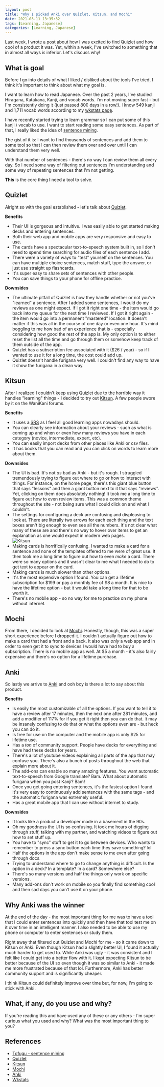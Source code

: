 ```yaml
---
layout: post
title: "Why I picked Anki over Quizlet, Kitsun, and Mochi"
date: 2021-03-11 13:35:32
tags: [Learning, Japanese]
categories: [Learning, Japanese]
---
```


Last week, I [wrote a post](https://mike-solomon.github.io/quizlet-japanese/)
about how I was excited to find Quizlet and how cool of a product it was. Yet,
within a week, I've switched to something that in almost all ways is inferior.
Let's discuss why!

## What is goal

Before I go into details of what I liked / disliked about the tools I've tried,
I think it's important to think about what my goal is.

I want to learn how to read Japanese. Over the past 2 years, I've studied
Hiragana, Katakana, Kanji, and vocab words. I'm not moving super fast - but
I'm consistently doing it (just passed 800 days in a row!). I know 549 kanji
and 1,711 vocab words according to my [wkstats page](https://www.wkstats.com).

I have recently started trying to learn grammar so I can put some of this
kanji / vocab to use. I want to start reading some easy sentences. As part of that,
I really liked the idea of [sentence mining](https://www.tofugu.com/japanese/japanese-sentence-study/).

The gist of it is: I want to find thousands of sentences and add them to some
tool so that I can then review them over and over until I can understand them
very well.

With that number of sentences - there's no way I can review them all every day.
So I need some way of filtering out sentences I'm understanding and some way
of repeating sentences that I'm not getting.

**This** is the core thing I need a tool to solve.

## Quizlet

Alright so with the goal established - let's talk about [Quizlet](https://quizlet.com).

**Benefits**

- Their UI is gorgeous and intuitive. I was easily able to get started making
  decks and entering sentences.
- Both their web app and mobile apps are very responsive and easy to use.
- The cards have a spectacular text-to-speech system built in, so I don't need
  to spend time searching for audio files of each sentence I add.
- There were a variety of ways to "test" yourself on the sentences. You can
  have multiple choice sentences, match stuff, type the answer, or just use
  straight up flashcards.
- It's super easy to share sets of sentences with other people.
- You can save things to your phone for offline practice.

**Downsides**

- The ultimate pitfall of Quizlet is how they handle whether or not you've
  "learned" a sentence. After I added some sentences, I would do my reviews as
  one might expect. If I got it right one time - the item would go back into
  my queue for the next time I reviewed. If I got it right again - the item
  would go into a permanent "mastered" location. It doesn't matter if this was
  all in the course of one day or even one hour. It's mind boggling to me how
  bad of an experience that is - especially considering how good the rest of the
  app is. My only option is to either reset the list all
  the time and go through them or somehow keep track of them outside of the app.
- Quizlet has a subscription fee associated with it ($26 / year) - so if I wanted to use it
  for a long time, the cost could add up.
- Quizlet doesn't handle furigana very well. I couldn't find any way to have it
  show the furigana in a clean way.

## Kitsun

After I realized I couldn't keep using Quizlet due to the horrible way it
handles "learning" things - I decided to try out [Kitsun](https://kitsun.io).
A few people swore by it on the WaniKani forums.

**Benefits**

- It uses a [SRS](https://en.wikipedia.org/wiki/Spaced_repetition) as I feel
  all good learning apps nowadays should.
- You can clearly see information about your reviews - such as what is coming
  up and when or even how many reviews you have in each category (novice,
  intermediate, expert, etc).
- You can easily import decks from other places like Anki or csv files.
- It has books that you can read and you can click on words to learn more
  about them.

**Downsides**

- The UI is bad. It's not _as_ bad as Anki - but it's rough. I struggled
  tremendously trying to figure out where to go or how to interact with things.
  For instance, on the home page, there's this giant blue button that says
  "lessons" and then a giant button next to it that says "reviews". Yet, clicking
  on them does absolutely nothing! It took me a long time to figure out how to
  even review items. This was a common theme throughout the site - not being
  sure what I could click on and what I couldn't.
- The settings for configuring a deck are confusing and displeasing to look at.
  There are literally two arrows for each each thing and the text boxes aren't
  big enough to even see all the numbers. It's not clear what many of these are
  and there's no way to hover over items to get an explanation as one would expect
  in modern web pages.
  <img src="{{ site.baseurl }}/images/kitsun.PNG" alt="Kitsun" style="display: block;  margin-left: auto;  margin-right: auto;" />
- Making cards is horrifically confusing. I wanted to make a card for a sentence
  and none of the templates offered to me were of great use. It then took me a
  long time to figure out how to even _make_ a card. There were so many options
  and it wasn't clear to me what I needed to do to get text to appear on the card.
- Making cards is much slower than other options.
- It's the most expensive option I found. You can get a lifetime subscription for
  $199 or pay a monthly fee of $8 a month. It is nice to have the lifetime option -
  but it would take a long time for that to be worth it.
- There's no mobile app - so no way for me to practice on my phone without internet.

## Mochi

From there, I decided to look at [Mochi](https://mochi.cards/). Honestly, though,
this was a super short experience before I dropped it. I couldn't actually figure
out how to make a card that had a front and a back. It also was _only_ a web app
and in order to even get it to sync to devices I would have had to buy a
subscription. There is no mobile app as well. At $5 a month - it's also fairly
expensive and there's no option for a lifetime purchase.

## Anki

So lastly we arrive to [Anki](https://apps.ankiweb.net/) and ooh boy
is there a lot to say about this product.

**Benefits**

- Is easily the most customizable of all the options. If you want to tell it to
  have a review after 17 minutes, then the next one after 281 minutes, and add a
  modifier of 117% for if you get it right then you can do that. It may be insanely
  confusing to do that or what the options even are - but heck you can do it.
- Is free for use on the computer and the mobile app is only $25 for lifetime use.
- Has a _ton_ of community support. People have decks for everything and have had
  these decks for years.
- There's a lot of youtube videos explaining all parts of the app that may confuse
  you. There's also a bunch of posts throughout the web that explain more about it.
- The add-ons can enable so many amazing features. You want automatic text-to-speech
  from Google translate? Bam. What about automatic furigana when you post Kanji? Bam!
- Once you get going entering sentences, it's the fastest option I found. It's very
  easy to continuously add sentences with the same tags - and the automatic furigana
  was extremely useful.
- Has a great mobile app that I can use without internet to study.

**Downsides**

- It looks like a product a developer made in a basement in the 90s.
- Oh my goodness the UI is so confusing. It took me hours of digging through
  stuff, talking with my partner, and watching videos to figure out how to set stuff
  up.
- You have to "sync" stuff to get it to go between devices. Who wants to remember
  to press a sync button each time they save something? lol
- Half the options in the app don't make sense to me even after going through docs.
- Trying to understand where to go to change anything is difficult. Is the option
  in a deck? In a template? In a card? Somewhere else?
- There's so many versions and half the things only work on specific versions.
- Many add-ons don't work on mobile so you finally find something cool and then sad days
  you can't use it on your phone.

## Why Anki was the winner

At the end of the day - the most important thing for me was to have a tool that
I could enter sentences into quickly and then have that tool test me on it over
time in an intelligent manner. I also needed to be able to use my phone or
computer to enter sentences or study them.

Right away that filtered out Quizlet and Mochi for me - so it came down to Kitsun
or Anki. Even though Kitsun had a slightly better UI, I found it actually much
harder to get used to. While Anki was ugly - it was consistent and I felt like I
could get into a better flow with it. I kept expecting Kitsun to be better because
of the UI so even though it was so similar to Anki - it made me more frustrated
because of that lol. Furthermore, Anki has better community support
and is significantly cheaper.

I think Kitsun could definitely improve over time but, for now, I'm going to stick
with Anki.

## What, if any, do you use and why?

If you're reading this and have used any of these or any others - I'm super curious
what you used and why? What was the most important thing to you?

## References

- [Tofugu - sentence mining](https://www.tofugu.com/japanese/japanese-sentence-study/)
- [Quizlet](https://quizlet.com)
- [Kitsun](https://kitsun.io)
- [Mochi](https://mochi.cards/)
- [Anki](https://apps.ankiweb.net/)
- [Wkstats](https://www.wkstats.com)
